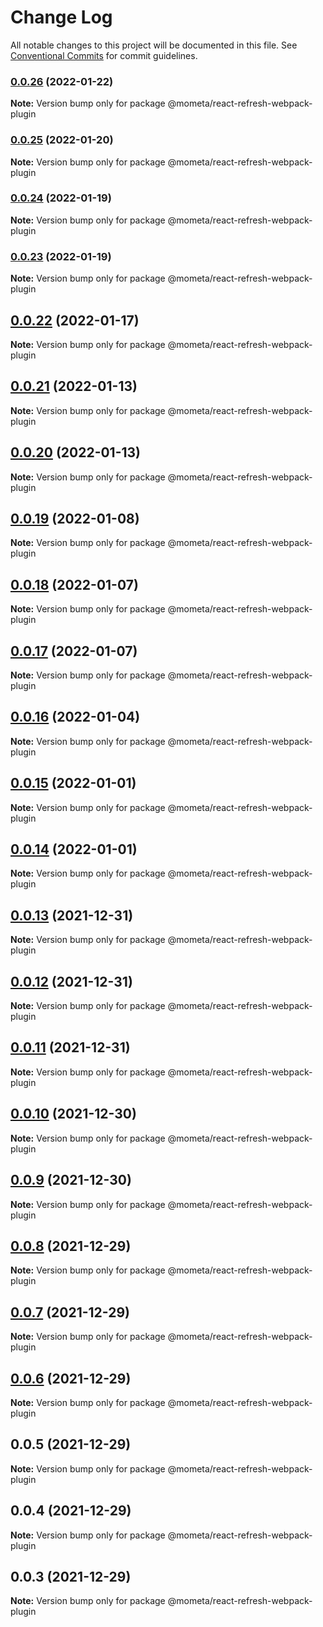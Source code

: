 # Change Log

All notable changes to this project will be documented in this file.
See [Conventional Commits](https://conventionalcommits.org) for commit guidelines.

### [0.0.26](https://github.com/imcuttle/mometa/compare/v0.0.25...v0.0.26) (2022-01-22)

**Note:** Version bump only for package @mometa/react-refresh-webpack-plugin

### [0.0.25](https://github.com/imcuttle/mometa/compare/v0.0.24...v0.0.25) (2022-01-20)

**Note:** Version bump only for package @mometa/react-refresh-webpack-plugin

### [0.0.24](https://github.com/imcuttle/mometa/compare/v0.0.23...v0.0.24) (2022-01-19)

**Note:** Version bump only for package @mometa/react-refresh-webpack-plugin

### [0.0.23](https://github.com/imcuttle/mometa/compare/v0.0.22...v0.0.23) (2022-01-19)

**Note:** Version bump only for package @mometa/react-refresh-webpack-plugin

## [0.0.22](https://github.com/pmmmwh/react-refresh-webpack-plugin/compare/v0.0.21...v0.0.22) (2022-01-17)

**Note:** Version bump only for package @mometa/react-refresh-webpack-plugin

## [0.0.21](https://github.com/pmmmwh/react-refresh-webpack-plugin/compare/v0.0.20...v0.0.21) (2022-01-13)

**Note:** Version bump only for package @mometa/react-refresh-webpack-plugin

## [0.0.20](https://github.com/pmmmwh/react-refresh-webpack-plugin/compare/v0.0.19...v0.0.20) (2022-01-13)

**Note:** Version bump only for package @mometa/react-refresh-webpack-plugin

## [0.0.19](https://github.com/pmmmwh/react-refresh-webpack-plugin/compare/v0.0.18...v0.0.19) (2022-01-08)

**Note:** Version bump only for package @mometa/react-refresh-webpack-plugin

## [0.0.18](https://github.com/pmmmwh/react-refresh-webpack-plugin/compare/v0.0.17...v0.0.18) (2022-01-07)

**Note:** Version bump only for package @mometa/react-refresh-webpack-plugin

## [0.0.17](https://github.com/pmmmwh/react-refresh-webpack-plugin/compare/v0.0.16...v0.0.17) (2022-01-07)

**Note:** Version bump only for package @mometa/react-refresh-webpack-plugin

## [0.0.16](https://github.com/pmmmwh/react-refresh-webpack-plugin/compare/v0.0.15...v0.0.16) (2022-01-04)

**Note:** Version bump only for package @mometa/react-refresh-webpack-plugin

## [0.0.15](https://github.com/pmmmwh/react-refresh-webpack-plugin/compare/v0.0.14...v0.0.15) (2022-01-01)

**Note:** Version bump only for package @mometa/react-refresh-webpack-plugin

## [0.0.14](https://github.com/pmmmwh/react-refresh-webpack-plugin/compare/v0.0.13...v0.0.14) (2022-01-01)

**Note:** Version bump only for package @mometa/react-refresh-webpack-plugin

## [0.0.13](https://github.com/pmmmwh/react-refresh-webpack-plugin/compare/v0.0.12...v0.0.13) (2021-12-31)

**Note:** Version bump only for package @mometa/react-refresh-webpack-plugin

## [0.0.12](https://github.com/pmmmwh/react-refresh-webpack-plugin/compare/v0.0.11...v0.0.12) (2021-12-31)

**Note:** Version bump only for package @mometa/react-refresh-webpack-plugin

## [0.0.11](https://github.com/pmmmwh/react-refresh-webpack-plugin/compare/v0.0.10...v0.0.11) (2021-12-31)

**Note:** Version bump only for package @mometa/react-refresh-webpack-plugin

## [0.0.10](https://github.com/pmmmwh/react-refresh-webpack-plugin/compare/v0.0.9...v0.0.10) (2021-12-30)

**Note:** Version bump only for package @mometa/react-refresh-webpack-plugin

## [0.0.9](https://github.com/pmmmwh/react-refresh-webpack-plugin/compare/v0.0.8...v0.0.9) (2021-12-30)

**Note:** Version bump only for package @mometa/react-refresh-webpack-plugin

## [0.0.8](https://github.com/pmmmwh/react-refresh-webpack-plugin/compare/v0.0.7...v0.0.8) (2021-12-29)

**Note:** Version bump only for package @mometa/react-refresh-webpack-plugin

## [0.0.7](https://github.com/pmmmwh/react-refresh-webpack-plugin/compare/v0.0.6...v0.0.7) (2021-12-29)

**Note:** Version bump only for package @mometa/react-refresh-webpack-plugin

## [0.0.6](https://github.com/pmmmwh/react-refresh-webpack-plugin/compare/v0.0.5...v0.0.6) (2021-12-29)

**Note:** Version bump only for package @mometa/react-refresh-webpack-plugin

## 0.0.5 (2021-12-29)

**Note:** Version bump only for package @mometa/react-refresh-webpack-plugin

## 0.0.4 (2021-12-29)

**Note:** Version bump only for package @mometa/react-refresh-webpack-plugin

## 0.0.3 (2021-12-29)

**Note:** Version bump only for package @mometa/react-refresh-webpack-plugin
